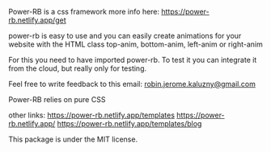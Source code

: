 Power-RB is a css framework more info here: https://power-rb.netlify.app/get

power-rb is easy to use and you can easily create animations
for your website with the HTML class top-anim, bottom-anim, left-anim or right-anim

For this you need to have imported power-rb.
To test it you can integrate it from the cloud, but really only for testing.

<link rel="stylesheet" href="https://power-rb.netlify.app/qrcsscode/style.min.css">
<script src="https://power-rb.netlify.app/qrcsscode/script.min.js" defer></script>

Feel free to write feedback to this email:
robin.jerome.kaluzny@gmail.com

Power-RB relies on pure CSS

other links:
https://power-rb.netlify.app/templates
https://power-rb.netlify.app/
https://power-rb.netlify.app/templates/blog


This package is under the MIT license.